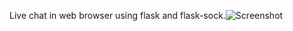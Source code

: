 Live chat in web browser using flask and flask-sock.![Screenshot](https://github.com/user-attachments/assets/2e1ccac9-c01f-4f64-898e-23e64acd643c)
